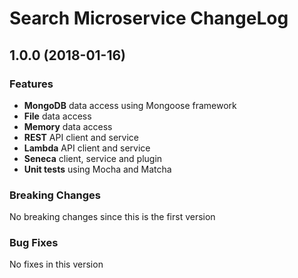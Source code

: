 # Search Microservice ChangeLog

## <a name="1.0.0"></a> 1.0.0 (2018-01-16)

### Features
* **MongoDB** data access using Mongoose framework
* **File** data access 
* **Memory** data access 
* **REST** API client and service
* **Lambda** API client and service
* **Seneca** client, service and plugin
* **Unit tests** using Mocha and Matcha

### Breaking Changes
No breaking changes since this is the first version

### Bug Fixes
No fixes in this version


